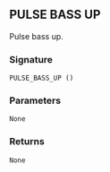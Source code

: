 ## PULSE BASS UP

Pulse bass up.


### Signature

`PULSE_BASS_UP ()`


### Parameters

`None`


### Returns

`None`